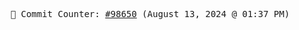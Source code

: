<p align="center">
    <samp>
        📮 Commit Counter: <a href="https://github.com/Javascript-void0/Javascript-void0/commits/main">#98650</a> (August 13, 2024 @ 01:37 PM)
    </samp>
</p>
